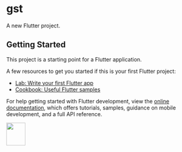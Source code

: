 # gst

A new Flutter project.

## Getting Started

This project is a starting point for a Flutter application.

A few resources to get you started if this is your first Flutter project:

- [Lab: Write your first Flutter app](https://docs.flutter.dev/get-started/codelab)
- [Cookbook: Useful Flutter samples](https://docs.flutter.dev/cookbook)

For help getting started with Flutter development, view the
[online documentation](https://docs.flutter.dev/), which offers tutorials,
samples, guidance on mobile development, and a full API reference.
<p> <img src="https://user-images.githubusercontent.com/120082312/220826957-608487ab-5d1a-4035-a0ec-c6c5a752e446.png "  width="50" height="60"
         </p>
